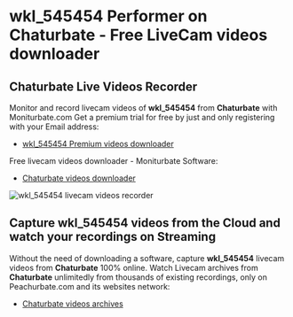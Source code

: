 # wkl_545454 Performer on Chaturbate - Free LiveCam videos downloader

## Chaturbate Live Videos Recorder

Monitor and record livecam videos of **wkl_545454** from **Chaturbate** with Moniturbate.com
Get a premium trial for free by just and only registering with your Email address:
* [wkl_545454 Premium videos downloader](https://moniturbate.com/request-demo-licence-key.html)

Free livecam videos downloader - Moniturbate Software:
* [Chaturbate videos downloader](https://moniturbate.com/moniturbate-download-software.html)

![wkl_545454 livecam videos recorder](https://peachurnet.com/templates/moniturbate-software.png)


## Capture wkl_545454 videos from the Cloud and watch your recordings on Streaming

Without the need of downloading a software, capture **wkl_545454** livecam videos from **Chaturbate** 100% online.
Watch Livecam archives from **Chaturbate** unlimitedly from thousands of existing recordings, only on Peachurbate.com and its websites network:
* [Chaturbate videos archives](https://peachurnet.com/)